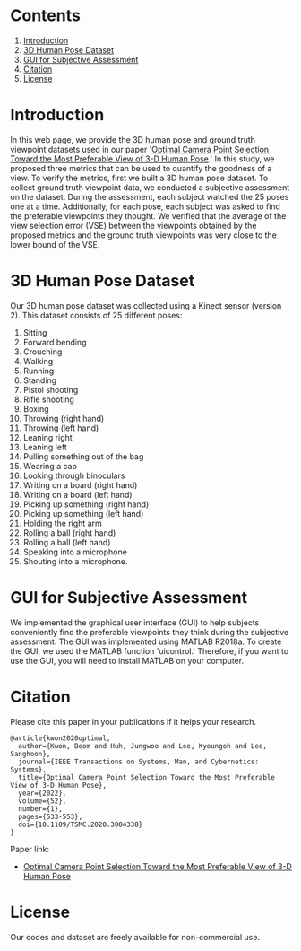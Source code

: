 # Contents
1. [Introduction](introduction)
2. [3D Human Pose Dataset](3d-human-pose-dataset)
3. [GUI for Subjective Assessment](gui-for-subjective-assessment)
4. [Citation](citation)
5. [License](license)

# Introduction

In this web page, we provide the 3D human pose and ground truth viewpoint datasets used in our paper '[Optimal Camera Point Selection Toward the Most Preferable View of 3-D Human Pose](https://doi.org/10.1109/TSMC.2020.3004338).' In this study, we proposed three metrics that can be used to quantify the goodness of a view. To verify the metrics, first we built a 3D human pose dataset. To collect ground truth viewpoint data, we conducted a subjective assessment on the dataset. During the assessment, each subject watched the 25 poses one at a time. Additionally, for each pose, each subject was asked to find the preferable viewpoints they thought. We verified that the average of the view selection error (VSE) between the viewpoints obtained by the proposed metrics and the ground truth viewpoints was very close to the lower bound of the VSE.

# 3D Human Pose Dataset

Our 3D human pose dataset was collected using a Kinect sensor (version 2). This dataset consists of 25 different poses: 
 1. Sitting
 2. Forward bending
 3. Crouching
 4. Walking
 5. Running
 6. Standing
 7. Pistol shooting
 8. Rifle shooting
 9. Boxing
10. Throwing (right hand)
11. Throwing (left hand)
12. Leaning right
13. Leaning left
14. Pulling something out of the bag
15. Wearing a cap
16. Looking through binoculars
17. Writing on a board (right hand)
18. Writing on a board (left hand)
19. Picking up something (right hand)
20. Picking up something (left hand)
21. Holding the right arm
22. Rolling a ball (right hand)
23. Rolling a ball (left hand)
24. Speaking into a microphone
25. Shouting into a microphone.

# GUI for Subjective Assessment

We implemented the graphical user interface (GUI) to help subjects conveniently find the preferable viewpoints they think during the subjective assessment. The GUI was implemented using MATLAB R2018a. To create the GUI, we used the MATLAB function 'uicontrol.' Therefore, if you want to use the GUI, you will need to install MATLAB on your computer.

# Citation
Please cite this paper in your publications if it helps your research.

```
@article{kwon2020optimal,
  author={Kwon, Beom and Huh, Jungwoo and Lee, Kyoungoh and Lee, Sanghoon},
  journal={IEEE Transactions on Systems, Man, and Cybernetics: Systems},
  title={Optimal Camera Point Selection Toward the Most Preferable View of 3-D Human Pose},
  year={2022},
  volume={52},
  number={1},
  pages={533-553},  
  doi={10.1109/TSMC.2020.3004338}
}
```
Paper link:
* [Optimal Camera Point Selection Toward the Most Preferable View of 3-D Human Pose](https://doi.org/10.1109/TSMC.2020.3004338)

# License
Our codes and dataset are freely available for non-commercial use.
